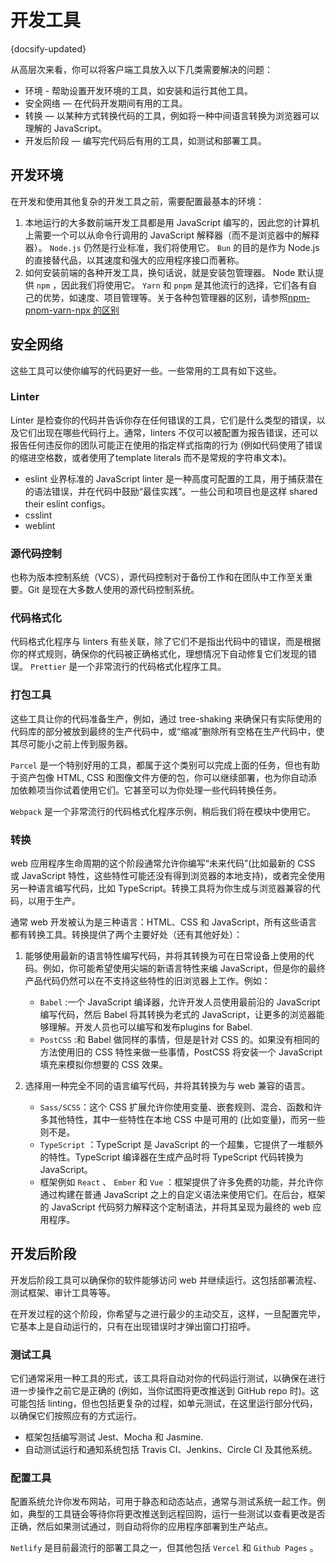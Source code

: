 # 开发工具
{docsify-updated}

从高层次来看，你可以将客户端工具放入以下几类需要解决的问题：
+ 环境 - 帮助设置开发环境的工具，如安装和运行其他工具。
+ 安全网络 — 在代码开发期间有用的工具。
+ 转换 — 以某种方式转换代码的工具，例如将一种中间语言转换为浏览器可以理解的 JavaScript。
+ 开发后阶段 — 编写完代码后有用的工具，如测试和部署工具。

## 开发环境
在开发和使用其他复杂的开发工具之前，需要配置最基本的环境：
1. 本地运行的大多数前端开发工具都是用 JavaScript 编写的，因此您的计算机上需要一个可以从命令行调用的 JavaScript 解释器（而不是浏览器中的解释器）。 `Node.js` 仍然是行业标准，我们将使用它。 `Bun` 的目的是作为 Node.js 的直接替代品，以其速度和强大的应用程序接口而著称。
2. 如何安装前端的各种开发工具，换句话说，就是安装包管理器。 Node 默认提供 `npm` ，因此我们将使用它。 `Yarn` 和 `pnpm` 是其他流行的选择，它们各有自己的优势，如速度、项目管理等。关于各种包管理器的区别，请参照[npm-pnpm-yarn-npx 的区别](https://segmentfault.com/a/1190000041664545)


## 安全网络
这些工具可以使你编写的代码更好一些。一些常用的工具有如下这些。

### Linter
Linter 是检查你的代码并告诉你存在任何错误的工具，它们是什么类型的错误，以及它们出现在哪些代码行上。通常，linters 不仅可以被配置为报告错误，还可以报告任何违反你的团队可能正在使用的指定样式指南的行为 (例如代码使用了错误的缩进空格数，或者使用了template literals 而不是常规的字符串文本)。

+ eslint 业界标准的 JavaScript linter 是一种高度可配置的工具，用于捕获潜在的语法错误，并在代码中鼓励“最佳实践”。一些公司和项目也是这样 shared their eslint configs。
+ csslint
+ weblint

### 源代码控制
也称为版本控制系统（VCS），源代码控制对于备份工作和在团队中工作至关重要。Git 是现在大多数人使用的源代码控制系统。

### 代码格式化
代码格式化程序与 linters 有些关联，除了它们不是指出代码中的错误，而是根据你的样式规则，确保你的代码被正确格式化，理想情况下自动修复它们发现的错误。
`Prettier` 是一个非常流行的代码格式化程序工具。

### 打包工具
这些工具让你的代码准备生产，例如，通过 tree-shaking 来确保只有实际使用的代码库的部分被放到最终的生产代码中，或“缩减”删除所有空格在生产代码中，使其尽可能小之前上传到服务器。

`Parcel` 是一个特别好用的工具，都属于这个类别可以完成上面的任务，但也有助于资产包像 HTML, CSS 和图像文件方便的包，你可以继续部署，也为你自动添加依赖项当你试着使用它们。它甚至可以为你处理一些代码转换任务。

`Webpack` 是一个非常流行的代码格式化程序示例，稍后我们将在模块中使用它。

### 转换
web 应用程序生命周期的这个阶段通常允许你编写“未来代码”(比如最新的 CSS 或 JavaScript 特性，这些特性可能还没有得到浏览器的本地支持)，或者完全使用另一种语言编写代码，比如 TypeScript。转换工具将为你生成与浏览器兼容的代码，以用于生产。

通常 web 开发被认为是三种语言：HTML、CSS 和 JavaScript，所有这些语言都有转换工具。转换提供了两个主要好处（还有其他好处）：
1. 能够使用最新的语言特性编写代码，并将其转换为可在日常设备上使用的代码。例如，你可能希望使用尖端的新语言特性来编 JavaScript，但是你的最终产品代码仍然可以在不支持这些特性的旧浏览器上工作。例如：
   
   + `Babel` :一个 JavaScript 编译器，允许开发人员使用最前沿的 JavaScript 编写代码，然后 Babel 将其转换为老式的 JavaScript，让更多的浏览器能够理解。开发人员也可以编写和发布plugins for Babel.
   + `PostCSS` :和 Babel 做同样的事情，但是是针对 CSS 的。如果没有相同的方法使用旧的 CSS 特性来做一些事情，PostCSS 将安装一个 JavaScript 填充来模拟你想要的 CSS 效果。

2. 选择用一种完全不同的语言编写代码，并将其转换为与 web 兼容的语言。
   + `Sass/SCSS`：这个 CSS 扩展允许你使用变量、嵌套规则、混合、函数和许多其他特性，其中一些特性在本地 CSS 中是可用的 (比如变量)，而另一些则不是。
   + `TypeScript` ：TypeScript 是 JavaScript 的一个超集，它提供了一堆额外的特性。TypeScript 编译器在生成产品时将 TypeScript 代码转换为 JavaScript。
   + 框架例如 `React` 、 `Ember` 和 `Vue` ：框架提供了许多免费的功能，并允许你通过构建在普通 JavaScript 之上的自定义语法来使用它们。在后台，框架的 JavaScript 代码努力解释这个定制语法，并将其呈现为最终的 web 应用程序。


## 开发后阶段
开发后阶段工具可以确保你的软件能够访问 web 并继续运行。这包括部署流程、测试框架、审计工具等等。

在开发过程的这个阶段，你希望与之进行最少的主动交互，这样，一旦配置完毕，它基本上是自动运行的，只有在出现错误时才弹出窗口打招呼。


### 测试工具
它们通常采用一种工具的形式，该工具将自动对你的代码运行测试，以确保在进行进一步操作之前它是正确的 (例如，当你试图将更改推送到 GitHub repo 时)。这可能包括 linting，但也包括更复杂的过程，如单元测试，在这里运行部分代码，以确保它们按照应有的方式运行。
+ 框架包括编写测试 Jest、Mocha 和 Jasmine.
+ 自动测试运行和通知系统包括 Travis CI、Jenkins、Circle CI 及其他系统。

### 配置工具
配置系统允许你发布网站，可用于静态和动态站点，通常与测试系统一起工作。例如，典型的工具链会等待你将更改推送到远程回购，运行一些测试以查看更改是否正确，然后如果测试通过，则自动将你的应用程序部署到生产站点。

`Netlify` 是目前最流行的部署工具之一，但其他包括 `Vercel` 和 `Github Pages` 。







